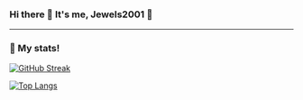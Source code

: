 ### Hi there 👋 It's me, Jewels2001 💠

---

### 🌟 My stats!
[![GitHub Streak](http://github-readme-streak-stats.herokuapp.com?user=Jewels2001&theme=dark&background=005A99)](https://git.io/streak-stats)

[![Top Langs](https://github-readme-stats.vercel.app/api/top-langs/?username=Jewels2001&exclude_repo=stat-4850&layout=compact&theme=vision-friendly-dark)](https://github.com/anuraghazra/github-readme-stats)

<!--
**Jewels2001/jewels2001** is a ✨ _special_ ✨ repository because its `README.md` (this file) appears on your GitHub profile.

Here are some ideas to get you started:

- 🔭 I’m currently working on ...
- 🌱 I’m currently learning ...
- 👯 I’m looking to collaborate on ...
- 🤔 I’m looking for help with ...
- 💬 Ask me about ...
- 📫 How to reach me: ...
- 😄 Pronouns: ...
- ⚡ Fun fact: ...
-->
